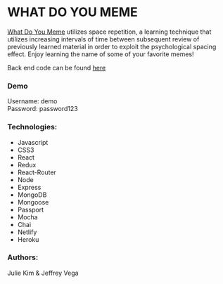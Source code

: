 # WHAT DO YOU MEME

<a href="https://whatdoyoumeme.netlify.com/">What Do You Meme</a> utilizes space repetition, a learning technique that utilizes increasing intervals of time between subsequent review of previously learned material in order to exploit the psychological spacing effect. Enjoy learning the name of some of your favorite memes!


Back end code can be found <a href="https://github.com/JeffVega/space-rep-server"> here </a>

### Demo
Username: demo <br/>
Password: password123

### Technologies: 
- Javascript 
- CSS3 
- React
- Redux
- React-Router
- Node
- Express
- MongoDB
- Mongoose
- Passport
- Mocha
- Chai 
- Netlify
- Heroku 

### Authors: 
Julie Kim & Jeffrey Vega
